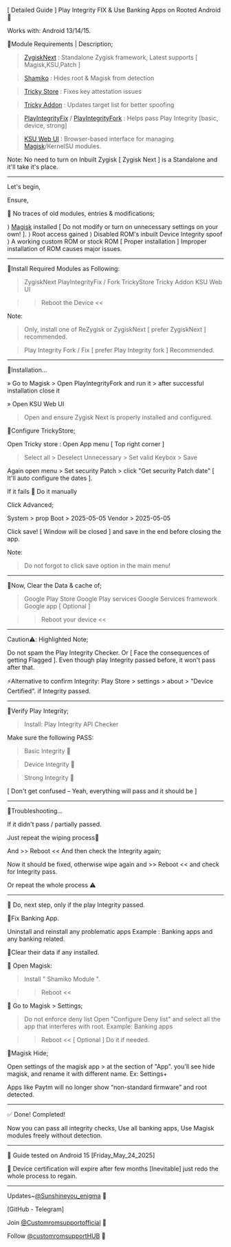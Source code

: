 [ Detailed Guide ] Play Integrity FIX & Use Banking Apps on Rooted Android 🌿

Works with: Android 13/14/15.

🌱Module Requirements | Description;

> [ZygiskNext](https://github.com/Dr-TSNG/ZygiskNext) : Standalone Zygisk framework, Latest supports [ Magisk,KSU,Patch ]

> [Shamiko](https://github.com/LSPosed/LSPosed.github.io/releases)      : Hides root & Magisk from detection

> [Tricky Store](https://github.com/5ec1cff/TrickyStore)   : Fixes key attestation issues

> [Tricky Addon](https://github.com/KOWX712/Tricky-Addon-Update-Target-List) : Updates target list for better spoofing

> [PlayIntegrityFix](https://github.com/chiteroman/PlayIntegrityFix) / [PlayIntegrityFork](https://github.com/osm0sis/PlayIntegrityFork) : Helps pass Play Integrity [basic, device, strong]

> [KSU Web UI](https://github.com/5ec1cff/KsuWebUIStandalone)  : Browser-based interface for managing [Magisk](https://github.com/topjohnwu/Magisk)/KernelSU modules.

Note: No need to turn on Inbuilt Zygisk [ Zygisk Next ] is a Standalone and it'll take it's place.
____

Let's begin,

Ensure,

💢 No traces of old modules, entries & modifications;

⟩ [Magisk](https://github.com/topjohnwu/Magisk) installed [ Do not modify or turn on unnecessary settings on your own! ].
⟩ Root access gained 
⟩ Disabled ROM's inbuilt Device Integrity spoof
⟩ A working custom ROM or stock ROM [ Proper installation ] Improper installation of ROM causes major issues.
____

🌴Install Required Modules as Following:

> ZygiskNext
> PlayIntegrityFix / Fork
> TrickyStore
> Tricky Addon
> KSU Web UI

>> Reboot the Device <<

Note:
> Only, install one of ReZygisk or ZygiskNext [ prefer ZygiskNext ] recommended.

> Play Integrity Fork / Fix [ prefer Play Integrity fork ] Recommended.

____

🌴Installation...

» Go to Magisk > Open PlayIntegrityFork and run it > after successful installation close it

» Open KSU Web UI

> Open and ensure Zygisk Next is properly installed and configured.


🌴Configure TrickyStore;

Open Tricky store : Open App menu [ Top right corner ]

> Select all > Deselect Unnecessary > Set valid Keybox > Save

Again open menu > Set security Patch > click "Get security Patch date" [ It'll auto configure the dates ].

If it fails 💢 Do it manually
 
Click Advanced;

System  > prop
Boot    > 2025-05-05
Vendor  > 2025-05-05

Click save! [ Window will be closed ] and save in the end before closing the app.

Note:
> Do not forgot to click save option in the main menu!
____

🌴Now, 
Clear the Data & cache of;

> Google Play Store
> Google Play services 
> Google Services framework
> Google app [ Optional ]

>> Reboot your device <<
____

Caution⚠️: Highlighted Note;

Do not spam the Play Integrity Checker. Or [ Face the consequences of getting Flagged ]. Even though play Integrity passed before, it won't pass after that.

⚡Alternative to confirm Integrity: Play Store > settings > about > "Device Certified". if Integrity passed.
____

🌴Verify Play Integrity;

> Install: Play Integrity API Checker 

Make sure the following PASS:

> Basic Integrity 🌿

> Device Integrity 🌿

> Strong Integrity 🌿

[ Don't get confused – Yeah, everything will pass and it should be ]
____

🌴Troubleshooting...

If it didn't pass / partially passed.

Just repeat the wiping process💢

And >> Reboot << And then check the Integrity again;

Now it should be fixed, otherwise wipe again and >> Reboot << and check for Integrity pass.

Or repeat the whole process ⚠️
____

🌱 Do, next step, only if the play Integrity passed.

🌿Fix Banking App.

Uninstall and reinstall any problematic apps
Example : Banking apps and any banking related.

💢Clear their data if any installed.

🌱 Open Magisk:

> Install " Shamiko  Module ".

>> Reboot <<

🌴 Go to Magisk > Settings;

> Do not enforce deny list
> Open "Configure Deny list" and select all the app that interferes with root.
Example: Banking apps

>> Reboot << [ Optional ] Do it if needed.


🌴Magisk Hide;

Open settings of the magisk app > at the section of "App". you'll see hide magisk, and rename it with different name.
Ex: Settings+

Apps like Paytm will no longer show “non-standard firmware” and root detected.

____

✅ Done! Completed!

Now you can pass all integrity checks, Use all banking apps, Use Magisk modules freely without detection.
____

🌿 Guide tested on Android 15 [Friday_May_24_2025]

🌿 Device certification will expire after few months [Inevitable] just redo the whole process to regain.
____
Updates~[@Sunshineyou_enigma](https://t.me/Sunshineyou_enigma) 🌿

[GitHub - Telegram]

Join [@Customromsupportofficial](https://t.me/Customromsupportofficial) 🌿

Follow [@customromsupportHUB](https://t.me/customromsupportHUB) 🌿

